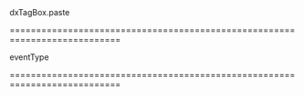 <!--id-->dxTagBox.paste<!--/id-->
===========================================================================
<!--hidden--><!--/hidden-->
<!--type-->eventType<!--/type-->
===========================================================================

